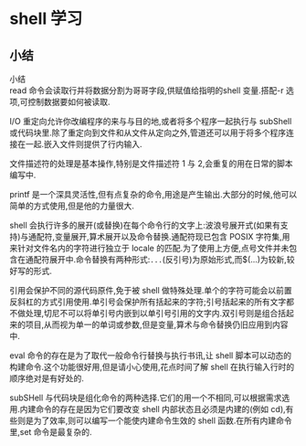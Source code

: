 # shell 学习
## 小结

小结  
read 命令会读取行并将数据分割为哥哥字段,供赋值给指明的shell 变量.搭配-r 选项,可控制数据要如何被读取.  
 
I/O 重定向允许你改编程序的来与与目的地,或者将多个程序一起执行与 subShell 或代码块里.除了重定向到文件和从文件从定向之外,管道还可以用于将多个程序连接在一起.嵌入文件则提供了行内输入.  
 
文件描述符的处理是基本操作,特别是文件描述符 1 与 2,会重复的用在日常的脚本编写中.  
 
printf 是一个深具灵活性,但有点复杂的命令,用途是产生输出.大部分的时候,他可以简单的方式使用,但是他的力量很大.   
 
shell 会执行许多的展开(或替换)在每个命令行的文字上:波浪号展开式(如果有支持)与通配符,变量展开,算术展开以及命令替换.通配符现已包含 POSIX 字符集,用来针对文件名内的字符进行独立于 locale 的匹配.为了使用上方便,点号文件并未包含在通配符展开中.命令替换有两种形式:`...`(反引号)为原始形式,而$(...)为较新,较好写的形式.  
 
引用会保护不同的源代码原件,免于被 shell 做特殊处理.单个的字符可能会以前置反斜杠的方式引用使用.单引号会保护所有括起来的字符;引号括起来的所有文字都不做处理,切尼不可以将单引号内嵌到以单引号引用的文字内.双引号则是组合括起来的项目,从而视为单一的单词或参数,但是变量,算术与命令替换仍旧应用到内容中.
 
eval 命令的存在是为了取代一般命令行替换与执行书讯,让 shell 脚本可以动态的构建命令.这个功能很好用,但是请小心使用,花点时间了解 shell 在执行输入行时的顺序绝对是有好处的.
 
subSHell 与代码块是组化命令的两种选择.它们的用一个不相同,可以根据需求选用.内建命令的存在是因为它们要改变 shell 内部状态且必须是内建的(例如 cd),有些则是为了效率,则可以编写一个能使内建命令生效的 shell 函数.在所有内建命令里,set 命令是最复杂的.
